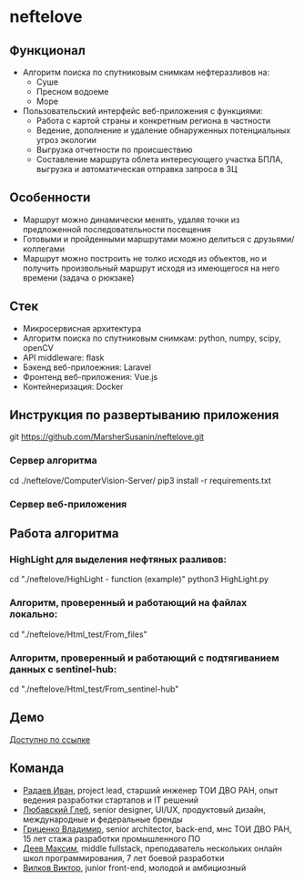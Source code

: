 # neftelove

## Функционал
- Алгоритм поиска по спутниковым снимкам нефтеразливов на:
  - Суше
  - Пресном водоеме
  - Море
- Пользовательский интерфейс веб-приложения с функциями:
  - Работа с картой страны и конкретным региона в частности
  - Ведение, дополнение и удаление обнаруженных потенциальных угроз экологии
  - Выгрузка отчетности по происшествию
  - Составление маршрута облета интересующего участка БПЛА, выгрузка и автоматическая отправка запроса в ЗЦ

## Особенности
- Маршрут можно динамически менять, удаляя точки из предложенной последовательности посещения
- Готовыми и пройденными маршрутами можно делиться с друзьями/коллегами
- Маршрут можно построить не толко исходя из объектов, но и получить произвольный маршрут исходя из имеющегося на него времени (задача о рюкзаке)

## Стек
- Микросервисная архитектура
- Алгоритм поиска по спутниковым снимкам: python, numpy, scipy, openCV
- API middleware: flask
- Бэкенд веб-прилоежния: Laravel
- Фронтенд веб-приложения: Vue.js
- Контейнеризация: Docker

## Инструкция по развертыванию приложения

git https://github.com/MarsherSusanin/neftelove.git

### Сервер алгоритма

cd ./neftelove/ComputerVision-Server/
pip3 install -r requirements.txt

### Сервер веб-приложения



## Работа алгоритма

### HighLight для выделения нефтяных разливов:
cd "./neftelove/HighLight - function (example)"
python3 HighLight.py

### Алгоритм, проверенный и работающий на файлах локально:
cd "./neftelove/Html_test/From_files"

### Алгоритм, проверенный и работающий с подтягиванием данных с sentinel-hub:
cd "./neftelove/Html_test/From_sentinel-hub"

## Демо
[Доступно по ссылке](http://neftelove.pena.marketing)

## Команда
- [Радаев Иван](https://t.me/MarsherSus), project lead, старший инженер ТОИ ДВО РАН, опыт ведения разработки стартапов и IT решений
- [Любавский Глеб](https://t.me/Liubavskii_Gleb), senior designer, UI/UX, продуктовый дизайн, международные и федеральные бренды
- [Гриценко Владимир](https://t.me/Amiwriter), senior architector, back-end, мнс ТОИ ДВО РАН, 15 лет стажа разработки промышленного ПО
- [Деев Максим](https://t.me/MaksDeev), middle fullstack, преподаватель нескольких онлайн школ программирования, 7 лет боевой разработки
- [Вилков Виктор](https://t.me/moskoviy), junior front-end, молодой и амбициозный 
